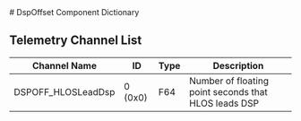 <title>DspOffset Component Dictionary</title>
# DspOffset Component Dictionary


## Telemetry Channel List

|Channel Name|ID|Type|Description|
|---|---|---|---|
|DSPOFF_HLOSLeadDsp|0 (0x0)|F64|Number of floating point seconds that HLOS leads DSP|


